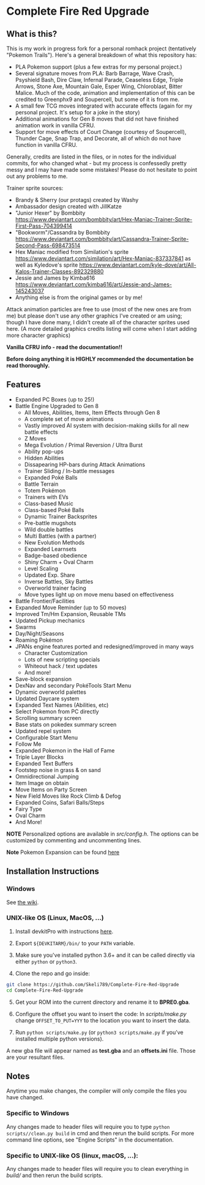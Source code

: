 # Complete Fire Red Upgrade

## What is this?
This is my work in progress fork for a personal romhack project (tentatively "Pokemon Trails"). Here's a general breakdown of what this repository has:

* PLA Pokemon support (plus a few extras for my personal project.)
* Several signature moves from PLA: Barb Barrage, Wave Crash, Psyshield Bash, Dire Claw, Infernal Parade, Ceaseless Edge, Triple Arrows, Stone Axe, Mountain Gale, Esper Wing, Chloroblast, Bitter Malice. Much of the code, animation and implementation of this can be credited to Greenphx9 and Soupercell, but some of it is from me.
* A small few TCG moves integrated with accurate effects (again for my personal project. It's setup for a joke in the story)
* Additional animations for Gen 8 moves that did not have finished animation work in vanilla CFRU.
* Support for move effects of Court Change (courtesy of Soupercell), Thunder Cage, Snap Trap, and Decorate, all of which do not have function in vanilla CFRU.

Generally, credits are listed in the files, or in notes for the individual commits, for who changed what - but my process is confessedly pretty messy and I may have made some mistakes! Please do not hesitate to point out any problems to me.

Trainer sprite sources:

* Brandy & Sherry (our protags) created by Washy
* Ambassador design created with JillKatze
* "Junior Hexer" by Bombbity https://www.deviantart.com/bombbity/art/Hex-Maniac-Trainer-Sprite-First-Pass-704399414
* "Bookworm"/Cassandra by Bombbity https://www.deviantart.com/bombbity/art/Cassandra-Trainer-Sprite-Second-Pass-698473514
* Hex Maniac modified from Similation's sprite https://www.deviantart.com/similation/art/Hex-Maniac-837337841 as well as Kyledove's sprite https://www.deviantart.com/kyle-dove/art/All-Kalos-Trainer-Classes-892329880
* Jessie and James by Kimba616 https://www.deviantart.com/kimba616/art/Jessie-and-James-145243037
* Anything else is from the original games or by me!

Attack animation particles are free to use (most of the new ones are from me) but please don't use any other graphics I've created or am using; though I have done many, I didn't create all of the character sprites used here. (A more detailed graphics credits listing will come when I start adding more character graphics)

**Vanilla CFRU info - read the documentation!!**

**Before doing anything it is HIGHLY recommended the documentation be read thoroughly.**

## Features
* Expanded PC Boxes (up to 25!)
* Battle Engine Upgraded to Gen 8
  * All Moves, Abilities, Items, Item Effects through Gen 8
  * A complete set of move animations
  * Vastly improved AI system with decision-making skills for all new battle effects
  * Z Moves
  * Mega Evolution / Primal Reversion / Ultra Burst
  * Ability pop-ups
  * Hidden Abilities
  * Dissapearing HP-bars during Attack Animations
  * Trainer Sliding / In-battle messages
  * Expanded Poké Balls
  * Battle Terrain
  * Totem Pokémon
  * Trainers with EVs
  * Class-based Music
  * Class-based Poké Balls
  * Dynamic Trainer Backsprites
  * Pre-battle mugshots
  * Wild double battles
  * Multi Battles (with a partner)
  * New Evolution Methods
  * Expanded Learnsets
  * Badge-based obedience
  * Shiny Charm + Oval Charm
  * Level Scaling
  * Updated Exp. Share
  * Inverse Battles, Sky Battles
  * Overworld trainer facing
  * Move types light up on move menu based on effectiveness
* Battle Frontier/Facilities
* Expanded Move Reminder (up to 50 moves)
* Improved Tm/Hm Expansion, Reusable TMs
* Updated Pickup mechanics
* Swarms
* Day/Night/Seasons
* Roaming Pokémon
* JPANs engine features ported and redesigned/improved in many ways
  * Character Customization
  * Lots of new scripting specials
  * Whiteout hack / text updates
  * And more!
* Save-block expansion
* DexNav and secondary PokéTools Start Menu
* Dynamic overworld palettes
* Updated Daycare system
* Expanded Text Names (Abilities, etc)
* Select Pokemon from PC directly
* Scrolling summary screen
* Base stats on pokedex summary screen
* Updated repel system
* Configurable Start Menu
* Follow Me
* Expanded Pokemon in the Hall of Fame
* Triple Layer Blocks
* Expanded Text Buffers
* Footstep noise in grass & on sand
* Omnidirectional Jumping
* Item Image on obtain
* Move Items on Party Screen
* New Field Moves like Rock Climb & Defog
* Expanded Coins, Safari Balls/Steps
* Fairy Type
* Oval Charm
* And More!

**NOTE** Personalized options are available in *src/config.h*. The options can be customized by commenting and uncommenting lines.

**Note** Pokemon Expansion can be found [here](https://github.com/Skeli789/Dynamic-Pokemon-Expansion)

## Installation Instructions
### Windows
See [the wiki](https://github.com/Skeli789/Complete-Fire-Red-Upgrade/wiki/Windows-Installation-Instructions).

### UNIX-like OS (Linux, MacOS, ...)
1. Install devkitPro with instructions [here](https://devkitpro.org/wiki/Getting_Started).

2. Export `${DEVKITARM}/bin/` to your `PATH` variable.

3. Make sure you've installed python 3.6+ and it can be called directly via either `python` or `python3`.

4. Clone the repo and go inside:   
```bash
git clone https://github.com/Skeli789/Complete-Fire-Red-Upgrade
cd Complete-Fire-Red-Upgrade
```

5. Get your ROM into the current directory and rename it to **BPRE0.gba**.

6. Configure the offset you want to insert the code:
In *scripts/make.py* change `OFFSET_TO_PUT=YYY` to the location you want to insert the data.

7. Run `python scripts/make.py` (or `python3 scripts/make.py` if you’ve installed multiple python versions).

A new gba file will appear named as **test.gba** and an **offsets.ini** file.
Those are your resultant files.

## Notes

Anytime you make changes, the compiler will only compile the files you have changed.

### Specific to Windows
Any changes made to header files will require you to type ``python scripts//clean.py build``
in cmd and then rerun the build scripts. For more command line options, see "Engine
Scripts" in the documentation.

### Specific to UNIX-like OS (linux, macOS, ...):
Any changes made to header files will require you to clean everything in *build/* and then rerun the build scripts.
